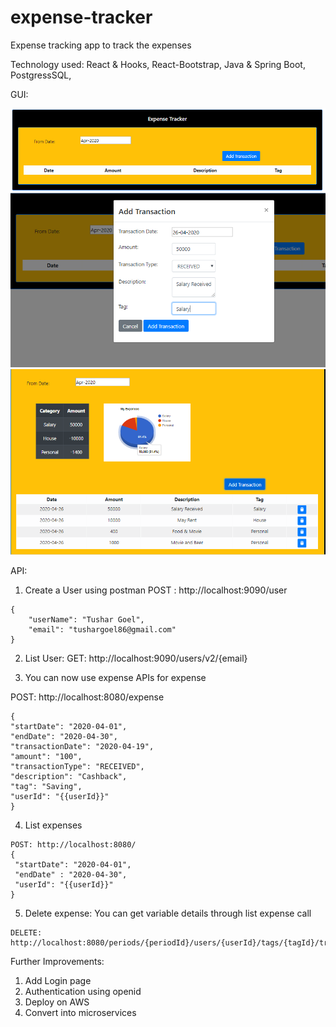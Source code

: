 # expense-tracker

Expense tracking app to track the expenses

Technology used:
React & Hooks,
React-Bootstrap,
Java & Spring Boot,
PostgressSQL,

GUI:

![](https://github.com/tushargoel86/expense-tracker/blob/master/images/start.PNG)
![](https://github.com/tushargoel86/expense-tracker/blob/master/images/AddTransaction.PNG)
![](https://github.com/tushargoel86/expense-tracker/blob/master/images/Expense.PNG)



API:

1) Create a User using postman
POST : http://localhost:9090/user
```
{
	"userName": "Tushar Goel",
	"email": "tushargoel86@gmail.com"
}
```

2) List User:
GET:  http://localhost:9090/users/v2/{email}

3) You can now use expense APIs for expense

POST: http://localhost:8080/expense
```
{
"startDate": "2020-04-01",
"endDate": "2020-04-30",
"transactionDate": "2020-04-19",
"amount": "100",
"transactionType": "RECEIVED",
"description": "Cashback",
"tag": "Saving",
"userId": "{{userId}}"
}
```
4) List expenses
```
POST: http://localhost:8080/
{
 "startDate": "2020-04-01",
 "endDate" : "2020-04-30",
 "userId": "{{userId}}"
}
```

5) Delete expense: You can get variable details through list expense call
```
DELETE: http://localhost:8080/periods/{periodId}/users/{userId}/tags/{tagId}/transactions/{transactionId}
```

Further Improvements:
1) Add Login page
2) Authentication using openid
3) Deploy on AWS
4) Convert into microservices
